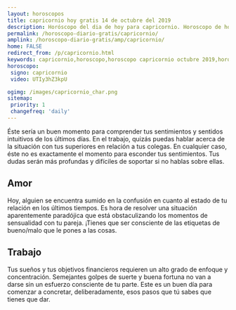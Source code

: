 ```yaml
---
layout: horoscopos
title: capricornio hoy gratis 14 de octubre del 2019 
description: Horóscopo del dia de hoy para capricornio. Horoscopo de hoy 14 de octubre del 2019. Las predicciones de amor, trabajo, vida personal gratis.
permalink: /horoscopo-diario-gratis/capricornio/
amplink: /horoscopo-diario-gratis/amp/capricornio/
home: FALSE
redirect_from: /p/capricornio.html
keywords: capricornio,horoscopo,horoscopo capricornio octubre 2019,horoscopo capricornio hoy,tarot capricornio octubre 2019,horoscopo capricornio,tarot capricornio hoy,horoscopo de hoy,horoscopo diario,tarot del amor,horoscopo de hoy capricornio,horoscopo diario del tarot, Horoscopo de hoy capricornio 14 de octubre del 2019,horóscopo del día
horoscopo:
 signo: capricornio
 video: UTIy3hZ3kpU

ogimg: /images/capricornio_char.png
sitemap:
 priority: 1
 changefreq: 'daily'
---
```



Éste sería un buen momento para comprender tus sentimientos y sentidos intuitivos de los últimos días. En el trabajo, quizás puedas hablar acerca de la situación con tus superiores en relación a tus colegas. En cualquier caso, éste no es exactamente el momento para esconder tus sentimientos. Tus dudas serán más profundas y difíciles de soportar si no hablas sobre ellas.

## Amor

Hoy, alguien se encuentra sumido en la confusión en cuanto al estado de tu relación en los últimos tiempos. Es hora de resolver una situación aparentemente paradójica que está obstaculizando los momentos de sensualidad con tu pareja. ¡Tienes que ser consciente de las etiquetas de bueno/malo que le pones a las cosas.

## Trabajo

Tus sueños y tus objetivos financieros requieren un alto grado de enfoque y concentración. Semejantes golpes de suerte y buena fortuna no van a darse sin un esfuerzo consciente de tu parte. Este es un buen día para comenzar a concretar, deliberadamente, esos pasos que tú sabes que tienes que dar.